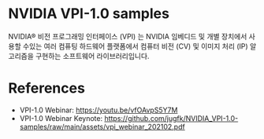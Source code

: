 # NVIDIA VPI-1.0 samples

NVIDIA® 비전 프로그래밍 인터페이스 (VPI) 는 NVIDIA 임베디드 및 개별 장치에서 사용할 수있는 여러 컴퓨팅 하드웨어 플랫폼에서 컴퓨터 비전 (CV) 및 이미지 처리 (IP) 알고리즘을 구현하는 소프트웨어 라이브러리입니다.

# References
* VPI-1.0 Webinar: https://youtu.be/vfOAvpS5Y7M
* VPI-1.0 Webinar Keynote: https://github.com/jugfk/NVIDIA_VPI-1.0-samples/raw/main/assets/vpi_webinar_202102.pdf
